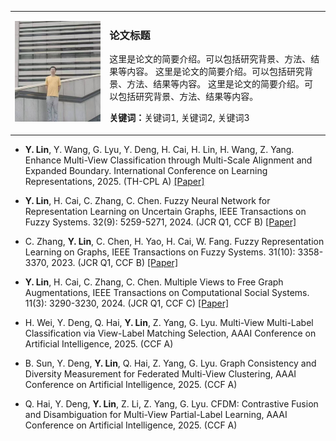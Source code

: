 <table>
  <tr>
    <!-- 左边放图片 -->
    <td width="30%">
      <img src="static/assets/img/person.jpg" alt="图1: 论文中的小图" width="100%">
    </td>
    <!-- 右边放论文介绍 -->
    <td width="70%">
      <h3>论文标题</h3>
      <p>
        这里是论文的简要介绍。可以包括研究背景、方法、结果等内容。
        这里是论文的简要介绍。可以包括研究背景、方法、结果等内容。
        这里是论文的简要介绍。可以包括研究背景、方法、结果等内容。
      </p>
      <p><strong>关键词：</strong>关键词1, 关键词2, 关键词3</p>
    </td>
  </tr>
</table>

- <strong>Y. Lin</strong>, Y. Wang, G. Lyu, Y. Deng, H. Cai, H. Lin, H. Wang, Z. Yang. Enhance Multi-View Classification through Multi-Scale Alignment and Expanded Boundary. International Conference on Learning Representations, 2025. (TH-CPL A) [[Paper]](https://openreview.net/pdf?id=t1J2CnDFwj)

- <strong>Y. Lin</strong>, H. Cai, C. Zhang, C. Chen. Fuzzy Neural Network for Representation Learning on Uncertain Graphs, IEEE Transactions on Fuzzy Systems. 32(9): 5259-5271, 2024. (JCR Q1, CCF B) [[Paper]](https://ieeexplore.ieee.org/abstract/document/10571582/)

- C. Zhang, <strong>Y. Lin</strong>, C. Chen, H. Yao, H. Cai, W. Fang. Fuzzy Representation Learning on Graphs, IEEE Transactions on Fuzzy Systems. 31(10): 3358-3370, 2023. (JCR Q1, CCF B) [[Paper]](https://ieeexplore.ieee.org/abstract/document/10061283/)

- <strong>Y. Lin</strong>, H. Cai, C. Zhang, C. Chen. Multiple Views to Free Graph Augmentations, IEEE Transactions on Computational Social Systems. 11(3): 3290-3230, 2024. (JCR Q1, CCF C) [[Paper]](https://ieeexplore.ieee.org/abstract/document/10342655/)

- H. Wei, Y. Deng, Q. Hai, <strong>Y. Lin</strong>, Z. Yang, G. Lyu. Multi-View Multi-Label Classification via View-Label Matching Selection, AAAI Conference on Artificial Intelligence, 2025. (CCF A)

- B. Sun, Y. Deng, <strong>Y. Lin</strong>, Q. Hai, Z. Yang, G. Lyu. Graph Consistency and Diversity Measurement for Federated Multi-View Clustering, AAAI Conference on Artificial Intelligence, 2025. (CCF A)

- Q. Hai, Y. Deng, <strong>Y. Lin</strong>, Z. Li, Z. Yang, G. Lyu. CFDM: Contrastive Fusion and Disambiguation for Multi-View Partial-Label Learning, AAAI Conference on Artificial Intelligence, 2025. (CCF A)
